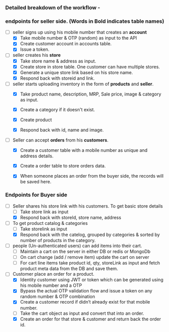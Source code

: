 ### Detailed breakdown of the workflow -

 ### endpoints for seller side. (Words in Bold indicates table names)

 
-[ ]  seller signs up using his mobile number that creates an **account**
	-[x]  Take mobile number & OTP (random) as input to the API
	-[x]  Create customer account in accounts table.
	-[x]  Issue a token.  

-[ ]  seller creates his **store**
	-[x]  Take store name & address as input.  
	-[x]  Create store in store table. One customer can have multiple stores.
	-[x]  Generate a unique store link based on his store name.
	-[x]  Respond back with storeid and link.

-[ ]  seller starts uploading inventory in the form of **products** and **seller**.
	-[x]  Take product name, description, MRP, Sale price, image & category as input.  
	-[x]  Create a category if it doesn't exist.
	-[x]  Create product
	-[x]  Respond back with id, name and image.
	 
  
-[ ]  Seller can accept **orders** from his **customers**.
	-[x]  Create a customer table with a mobile number as unique and address details.    
	-[x]  Create a order table to store orders data.
	-[x]  When someone places an order from the buyer side, the records will be saved here.
	   

### Endpoints for Buyer side

 
-[ ]  Seller shares his store link with his customers. To get basic store details
	-[ ]  Take store link as input    
	-[x]  Respond back with storeId, store name, address

-[ ]  To get product catalog & categories
	-[ ]  Take storelink as input    
	-[x]  Respond back with the catelog, grouped by categories & sorted by number of products in the category.

-[ ]  people (Un-authenticated users) can add items into their cart.
	-[ ]  Maintain a cart on the server in either DB or redis or MongoDb    
	-[ ]  On cart change (add / remove item) update the cart on server
	-[ ]  For cart line items take product id, qty, storeLink as input and fetch product meta data from the DB and save them.
  
-[ ]  Customer place an order for a product. 
	-[x]  Identity customer using JWT or token which can be generated using his mobile number and a OTP 
	-[x]  Bypass the actual OTP validation flow and issue a token on any random number & OTP combination
	-[x]  Create a customer record if didn’t already exist for that mobile number.
	-[ ]  Take the cart object as input and convert that into an order.
	-[x]  Create an order for that store & customer and return back the order id.